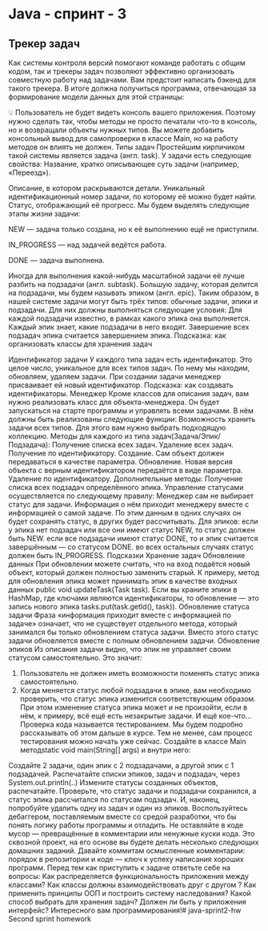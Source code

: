 # Java - спринт - 3
## Трекер задач
Как системы контроля версий помогают команде работать с общим кодом, так и трекеры задач позволяют эффективно организовать совместную работу над задачами. Вам предстоит написать бэкенд для такого трекера. В итоге должна получиться программа, отвечающая за формирование модели данных для этой страницы:

💡 Пользователь не будет видеть консоль вашего приложения. Поэтому нужно сделать так, чтобы методы не просто печатали что-то в консоль, но и возвращали объекты нужных типов.
Вы можете добавить консольный вывод для самопроверки в класcе Main, но на работу методов он влиять не должен.
Типы задач
Простейшим кирпичиком такой системы является задача (англ. task). У задачи есть следующие свойства:
Название, кратко описывающее суть задачи (например, «Переезд»).

Описание, в котором раскрываются детали.
Уникальный идентификационный номер задачи, по которому её можно будет найти.
Статус, отображающий её прогресс. Мы будем выделять следующие этапы жизни задачи:

NEW — задача только создана, но к её выполнению ещё не приступили.

IN_PROGRESS — над задачей ведётся работа.

DONE — задача выполнена.

Иногда для выполнения какой-нибудь масштабной задачи её лучше разбить на подзадачи (англ. subtask). Большую задачу, которая делится на подзадачи, мы будем называть эпиком (англ. epic).
Таким образом, в нашей системе задачи могут быть трёх типов: обычные задачи, эпики и подзадачи. Для них должны выполняться следующие условия:
Для каждой подзадачи известно, в рамках какого эпика она выполняется.
Каждый эпик знает, какие подзадачи в него входят.
Завершение всех подзадач эпика считается завершением эпика.
Подсказка: как организовать классы для хранения задач

Идентификатор задачи
У каждого типа задач есть идентификатор. Это целое число, уникальное для всех типов задач. По нему мы находим, обновляем, удаляем задачи. При создании задачи менеджер присваивает ей новый идентификатор.
Подсказка: как создавать идентификаторы.
Менеджер
Кроме классов для описания задач, вам нужно реализовать класс для объекта-менеджера. Он будет запускаться на старте программы и управлять всеми задачами. В нём должны быть реализованы следующие функции:
Возможность хранить задачи всех типов. Для этого вам нужно выбрать подходящую коллекцию.
Методы для каждого из типа задач(Задача/Эпик/Подзадача):
Получение списка всех задач.
Удаление всех задач.
Получение по идентификатору.
Создание. Сам объект должен передаваться в качестве параметра.
Обновление. Новая версия объекта с верным идентификатором передаётся в виде параметра.
Удаление по идентификатору.
Дополнительные методы:
Получение списка всех подзадач определённого эпика.
Управление статусами осуществляется по следующему правилу:
Менеджер сам не выбирает статус для задачи. Информация о нём приходит менеджеру вместе с информацией о самой задаче. По этим данным в одних случаях он будет сохранять статус, в других будет рассчитывать.
Для эпиков:
если у эпика нет подзадач или все они имеют статус NEW, то статус должен быть NEW.
если все подзадачи имеют статус DONE, то и эпик считается завершённым — со статусом DONE.
во всех остальных случаях статус должен быть IN_PROGRESS.
Подсказки
Хранение задач
Обновление данных
При обновлении можете считать, что на вход подаётся новый объект, который должен полностью заменить старый. К примеру, метод для обновления эпика может принимать эпик в качестве входных данных public void updateTask(Task task). Если вы храните эпики в HashMap, где ключами являются идентификаторы, то обновление — это запись нового эпика tasks.put(task.getId(), task)).
Обновление статуса задачи
Фраза «информация приходит вместе с информацией по задаче» означает, что не существует отдельного метода, который занимался бы только обновлением статуса задачи. Вместо этого статус задачи обновляется вместе с полным обновлением задачи.
Обновление эпиков
Из описания задачи видно, что эпик не управляет своим статусом самостоятельно. Это значит:
1. Пользователь не должен иметь возможности поменять статус эпика самостоятельно.
2. Когда меняется статус любой подзадачи в эпике, вам необходимо проверить, что статус эпика изменится соответствующим образом. При этом изменение статуса эпика может и не произойти, если в нём, к примеру, всё ещё есть незакрытые задачи.
   И ещё кое-что...
   Проверка кода называется тестированием. Мы будем подробно рассказывать об этом дальше в курсе. Тем не менее, сам процесс тестирования можно начать уже сейчас. Создайте в классе Main методstatic void main(String[] args) и внутри него:

Создайте 2 задачи, один эпик с 2 подзадачами, а другой эпик с 1 подзадачей.
Распечатайте списки эпиков, задач и подзадач, через System.out.println(..)
Измените статусы созданных объектов, распечатайте. Проверьте, что статус задачи и подзадачи сохранился, а статус эпика рассчитался по статусам подзадач.
И, наконец, попробуйте удалить одну из задач и один из эпиков.
Воспользуйтесь дебаггером, поставляемым вместе со средой разработки, что бы понять логику работы программы и отладить.
Не оставляйте в коде мусор — превращённые в комментарии или ненужные куски кода. Это сквозной проект, на его основе вы будете делать несколько следующих домашних заданий.
Давайте коммитам осмысленные комментарии: порядок в репозитории и коде — ключ к успеху написания хороших программ.
Перед тем как приступить к задаче ответьте себе на вопросы:
Как распределяется функциональность приложения между классами?
Как классы должны взаимодействовать друг с другом ?
Как применить принципы ООП и построить систему наследования?
Какой способ выбрать для хранения задач?
Должен ли быть у приложения интерфейс?
Интересного вам программирования!# java-sprint2-hw
Second sprint homework
